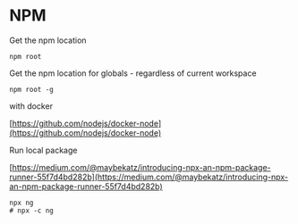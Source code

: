 # NPM

Get the npm location

```
npm root
```

Get the npm location for globals - regardless of current workspace

```
npm root -g
```

with docker

[https://github.com/nodejs/docker-node](https://github.com/nodejs/docker-node)

Run local package

[https://medium.com/@maybekatz/introducing-npx-an-npm-package-runner-55f7d4bd282b](https://medium.com/@maybekatz/introducing-npx-an-npm-package-runner-55f7d4bd282b)

```
npx ng
# npx -c ng
```



